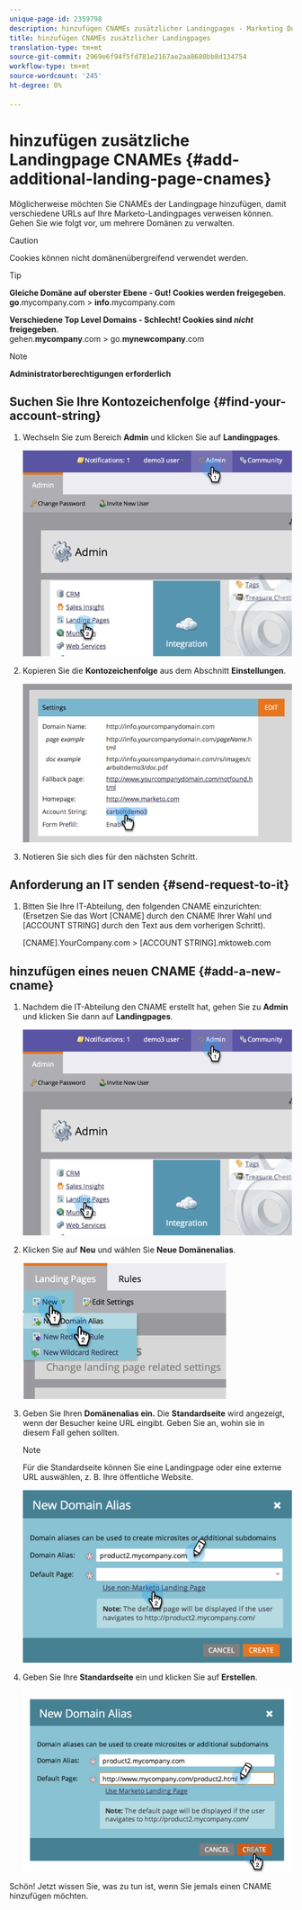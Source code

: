 ```yaml
---
unique-page-id: 2359798
description: hinzufügen CNAMEs zusätzlicher Landingpages - Marketing Docs - Produktdokumentation
title: hinzufügen CNAMEs zusätzlicher Landingpages
translation-type: tm+mt
source-git-commit: 2969e6f94f5fd781e2167ae2aa8680bb8d134754
workflow-type: tm+mt
source-wordcount: '245'
ht-degree: 0%

---
```



# hinzufügen zusätzliche Landingpage CNAMEs {#add-additional-landing-page-cnames}

Möglicherweise möchten Sie CNAMEs der Landingpage hinzufügen, damit verschiedene URLs auf Ihre Marketo-Landingpages verweisen können. Gehen Sie wie folgt vor, um mehrere Domänen zu verwalten.

>[!CAUTION]
>
>Cookies können nicht domänenübergreifend verwendet werden.

>[!TIP]
>
>**Gleiche Domäne auf oberster Ebene - Gut! Cookies werden freigegeben**.<br/> **go**.mycompany.com >  **info**.mycompany.com
>
>**Verschiedene Top Level Domains - Schlecht! Cookies sind _nicht_ freigegeben**.<br/> gehen.**mycompany**.com > go.**mynewcompany**.com

>[!NOTE]
>
>**Administratorberechtigungen erforderlich**

## Suchen Sie Ihre Kontozeichenfolge {#find-your-account-string}

1. Wechseln Sie zum Bereich **Admin** und klicken Sie auf **Landingpages**.

   ![](assets/image2014-9-16-15-3a19-3a54.png)

1. Kopieren Sie die **Kontozeichenfolge** aus dem Abschnitt **Einstellungen**.

   ![](assets/image2014-9-16-15-3a20-3a2.png)

1. Notieren Sie sich dies für den nächsten Schritt.

## Anforderung an IT senden {#send-request-to-it}

1. Bitten Sie Ihre IT-Abteilung, den folgenden CNAME einzurichten: (Ersetzen Sie das Wort [CNAME] durch den CNAME Ihrer Wahl und [ACCOUNT STRING] durch den Text aus dem vorherigen Schritt).

   [CNAME].YourCompany.com >  [ACCOUNT STRING].mktoweb.com

## hinzufügen eines neuen CNAME {#add-a-new-cname}

1. Nachdem die IT-Abteilung den CNAME erstellt hat, gehen Sie zu **Admin** und klicken Sie dann auf **Landingpages**.

   ![](assets/image2014-9-16-15-3a20-3a20.png)

1. Klicken Sie auf **Neu** und wählen Sie **Neue Domänenalias**.

   ![](assets/image2014-9-16-15-3a20-3a28.png)

1. Geben Sie Ihren **Domänenalias ein.** Die  **Standardseite** wird angezeigt, wenn der Besucher keine URL eingibt. Geben Sie an, wohin sie in diesem Fall gehen sollten.

   >[!NOTE]
   >
   >Für die Standardseite können Sie eine Landingpage oder eine externe URL auswählen, z. B. Ihre öffentliche Website.

   ![](assets/image2014-9-16-15-3a20-3a36.png)

1. Geben Sie Ihre **Standardseite** ein und klicken Sie auf **Erstellen**.

   ![](assets/image2014-9-16-15-3a20-3a43.png)

Schön! Jetzt wissen Sie, was zu tun ist, wenn Sie jemals einen CNAME hinzufügen möchten.
